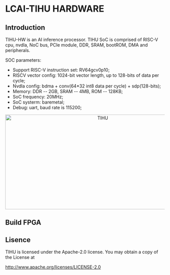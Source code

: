 # LCAI-TIHU HARDWARE
## Introduction  

TIHU-HW is an AI inference processor. TIHU SoC is comprised of RISC-V cpu, nvdla, NoC bus, PCIe module, DDR, SRAM, bootROM, DMA and peripherals.  

SOC parameters:  
* Support RISC-V instruction set: RV64gcv0p10;
* RISCV vector config: 1024-bit vector length, up to 128-bits of data per cycle;
* Nvdla config:  bdma + conv(64*32 int8 data per cycle) + sdp(128-bits);
* Memory: DDR -- 2GB, SRAM -- 4MB, ROM -- 128KB;
* SoC frequency: 20MHz;  
* SoC systerm: baremetal;
* Debug: uart, baud rate is 115200;

<div align=center>
<img src="https://github.com/LCAI-TIHU/SW/blob/main/doc/AIPU_structure.png" width="600" height="300" alt="TIHU"/><br/>
</div>

## Build FPGA  

## Lisence  
TIHU is licensed under the Apache-2.0 license. You may obtain a copy of the License at

http://www.apache.org/licenses/LICENSE-2.0
